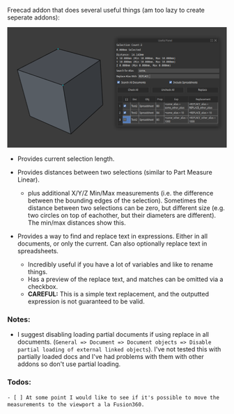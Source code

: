 Freecad addon that does several useful things (am too lazy to create seperate addons):

![](./Screenshot.png)

- Provides current selection length.
- Provides distances between two selections (similar to Part Measure Linear).
	- plus additional X/Y/Z Min/Max measurements (i.e. the difference between the bounding edges of the selection). Sometimes the distance between two selections can be zero, but different size (e.g. two circles on top of eachother, but their diameters are different). The min/max distances show this.

- Provides a way to find and replace text in expressions. Either in all documents, or only the current. Can also optionally replace text in spreadsheets.
	- Incredibly useful if you have a lot of variables and like to rename things.
	- Has a preview of the replace text, and matches can be omitted via a checkbox.
	- **CAREFUL:** This is a simple text replacement, and the outputted expression is not guaranteed to be valid.


### Notes:
- I suggest disabling loading partial documents if using replace in all documents. (`General => Document => Document objects => Disable partial loading of external linked objects`). I've not tested this with partially loaded docs and I've had problems with them with other addons so don't use partial loading.

### Todos:
	- [ ] At some point I would like to see if it's possible to move the measurements to the viewport a la Fusion360.
